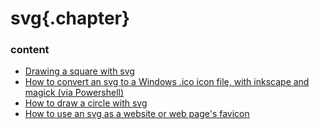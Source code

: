 ﻿
# svg{.chapter}

### content

- [Drawing a square with svg](drawsquare.md)
- [How to convert an svg to a Windows .ico icon file, with inkscape and magick (via Powershell)](svg-to-ico-file.md)
- [How to draw a circle with svg](drawcircle.md)
- [How to use an svg as a website or web page's favicon](svg-to-favicon.md)

